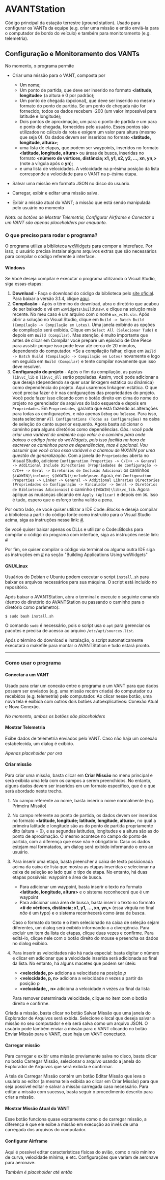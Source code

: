 # AVANTStation

Código principal da estação terrestre (ground station). Usado para configurar os VANTs da equipe (e.g. criar uma missão e então enviá-la para o computador de bordo do veículo) e também para monitoramento (e.g. telemetria).

## Configuração e Monitoramento dos VANTs
No momento, o programa permite
- Criar uma missão para o VANT, composta por
	- Um nome; 
	- Um ponto de partida, que deve ser inserido no formato **<latitude, longitude>** (a altura é 0 por padrão); 
	- Um ponto de chegada (opcional), que deve ser inserido no mesmo formato do ponto de partida. Se um ponto de chegada não for fornecido, todos os dados recebem -200 (um valor impossível para latitude e longitude);
	- Dois pontos de aproximação, um para o ponto de partida e um para o ponto de chegada, fornecidos pelo usuário. Esses pontos são utilizados no cálculo da rota e exigem um valor para altura (mesmo que seja 0). Os dados devem ser inseridos no formato **<latitude, longitude, altura>**;
	-  uma lista de etapas, que podem ser waypoints, inseridos no formato **<latitude, longitude, altura>** ou áreas de busca, inseridas no formato **<número de vértices, distância; x1, y1, x2, y2, ..., xn, yn,>** (note a vírgula após o **yn**); 
	-  e uma lista de velocidades. A velocidade na p-ésima posição da lista corresponde a velocidade para o VANT na p-ésima etapa.

- Salvar uma missão em formato JSON no disco do usuário.
- Carregar, exibir e editar uma missão salva.
- Exibir a missão atual do VANT; a missão que está sendo manipulada pelo usuário no momento

*Nota: os botões de Mostrar Telemetria, Configurar Airframe e Conectar a um VANT são apenas placeholders por enquanto.*

### O que preciso para rodar o programa?

O programa utiliza a biblioteca [wxWidgets](https://www.wxwidgets.org/) para compor a intereface. Por isso, o usuário precisa instalar alguns arquivos extras que são necessários para compilar o código referente à interface.

#### Windows
Se Você deseja compilar e executar o programa utilizando o Visual Studio, siga essas etapas:
1. **Download** - Faça o download do código da biblioteca pelo [site oficial](https://www.wxwidgets.org/downloads/). Para baixar a versão 3.1.4, clique [aqui](https://github.com/wxWidgets/wxWidgets/releases/download/v3.1.4/wxWidgets-3.1.4.zip).
2. **Compilação** - Após o término do download, abra o diretório que acabou de ser baixado e vá em `wxWidgets\build\msw\` e clique na solução mais recente. No meu caso é um arquivo com o nome `wx_vc16.sln`. Após abrir a solução no Visual Studio, clique em `Build -> Batch Build (Compilação -> Compilação em Lotes)`. Uma janela exibindo as opções de compilação será exibida. Clique em `Select All (Selecionar Tudo)` e depois em `Build (Compilar)`. Mas atenção, é muito importante que antes de clicar em Compilar você prepare um episódio de One Piece para assistir porque isso pode levar até cerca de 20 minutos, dependendo do computador. *Se a compilação falhar, clique em `Build -> Batch Build (Compilação -> Compilação em Lotes)` novamente e logo em seguida em `Build (Compilar)` e tente compilar novamente que isso deve resolver.
3. **Configuração do projeto** - Após o fim da compilação, as pastas `lib\vc_lib` e `lib\vc_dll` serão populadas. Assim, você pode adicionar a que deseja (dependendo se quer usar linkagem estática ou dinâmica) como dependência do projeto. Aqui usaremos linkagem estática. O que você precisa fazer é ir nas confgurações das propriedades do projeto. Você pode fazer isso clicando com o botão direito em cima do nome do projeto no gerenciador de arquivos do lado esquerda e depois em `Propriedades`. Em `Propriedades`, garanta que está fazendo as alterações para todas as configurações, e não apenas `Debug` ou `Release`. Para isso, basta selecionar `All Configurations (Todas as Configurações)` na caixa de seleção do canto superior esquerdo. Agora basta adicionar o caminho para alguns diretórios como dependências. *Obs.: você pode criar uma variável de ambiente cujo valor é o caminho para onde baixou o código fonte do wxWidgets, pois isso facilita na hora de escrever os caminhos para as dependências, mas é opcional. Vou assumir que você criou essa variável e a chamou de WXWIN por uma questão de generalização*. Com a janela de `Propriedades` aberta no Visual Studio, adicione `Configuration Properties -> C/C++ -> General -> Additional Include Directories (Propriedades de Configuração -> C/C++ -> Geral -> Diretórios de Inclusão Adicional` os caminhos `$(WXWIN)\include; $(WXWIN)\include\msvc`. Agora, em `Configuration Properties -> Linker -> General -> Additional Libraries Directories (Propriedades de Configuração -> Vinculador -> Geral -> Diretórios de Bibliotecas Adicionais)` o caminho `$(WXWIN)\lib\vc_lib`. Agora aplique as mudanças clicando em `Apply (Aplicar)` e depois em `OK`. Isso é tudo, espero que o esforço tenha valido a pena.

Por outro lado, se você quiser utilizar a IDE Code::Blocks e deseja compilar a biblioteca a partir do código fonte como instruído para o Visual Studio acima, siga as instruções nesse link: [#](https://wiki.wxwidgets.org/CodeBlocks_Setup_Guide).

Se você quiser baixar apenas os DLLs e utilizar o Code::Blocks para compilar o código do programa com interface, siga as instruções neste link: [#](https://wiki.wxwidgets.org/Using_wxWidgets_Pre-Built_Binary_in_CodeBlocks)

Por fim, se quiser compilar o código via terminal ou alguma outra IDE siga as instruções em [#](https://github.com/wxWidgets/wxWidgets/blob/master/docs/msw/install.md) na seção "Building Applications Using wxWidgets" 


#### GNU/Linux

Usuários do Debian e Ubuntu podem executar o script `install.sh` para baixar os arquivos necessários para sua máquina. O script está incluído no repositório. 

Após baixar o AVANTStation, abra o terminal e execute o seguinte comando (dentro do diretório do AVANTStation ou passando o caminho para o diretório como parâmetro):

```
$ sudo bash install.sh
```
O comando `sudo` é necessário, pois o script usa o `apt` para gerenciar os pacotes e precisa de acesso ao arquivo `/etc/apt/sources.list`.

Após o término do download e instalação, o script automaticamente executará o makefile para montar o AVANTStation e tudo estará pronto. 

------------------------------

### Como usar o programa

#### Conectar a um VANT

Usado para criar um conexão entre o programa e um VANT para que dados possam ser enviados (e.g. uma missão recém criada) do computador ou recebidos (e.g. telemetria) pelo computador. Ao clicar nesse botão, uma nova tela é exibida com outros dois botões autoexplicativos: Conexão Atual e Nova Conexão.

*No momento, ambos os botões são placeholders*

#### Mostrar Telemetria

Exibe dados de telemetria enviados pelo VANT. Caso não haja um conexão estabelecida, um dialog é exibido.

*Apenas placeholder por ora*

#### Criar missão
Para criar uma missão, basta clicar em **Criar Missão** no menu principal e será exibida uma tela com os campos a serem preenchidos. No entanto, alguns dados devem ser inseridos em um formato específico, que é o que será abordado neste trecho.

1. No campo referente ao nome, basta inserir o nome normalmente (e.g. Primeira Missão)

2. No campo referente ao ponto de partida, os dados devem ser inseridos no formato **<latitude, longitude; latitude, longitude, altura>**, no qual a primeira latitude e longitude são as do ponto de partida propriamente dito (altura = 0), e as segundas latitudes, longitudes e a altura são as do ponto de aproximação. O mesmo acontece no campo do ponto de partida, com a diferença que esse não é obrigatório. Caso os dados estejam mal formatados, um dialog será exibido informando o erro ao usuário.

3. Para inserir uma etapa, basta preencher a caixa de texto posicionada acima da caixa de lista que mostra as etapas inseridas e selecionar na caixa de seleção ao lado qual o tipo de etapa. No entanto, há duas etapas possíveis: waypoint e área de busca.
	- Para adicionar um waypoint, basta inserir o texto no formato **<latitude, longitude, altura>** e o sistema reconhecerá que é um waypoint
	- Para adicionar uma área de busca, basta inserir o texto no formato **<# de vértices, distância; x1, y1, ..., xn, yn,>** (essa vírgula no final *não* é um typo) e o sistema reconhecerá como área de busca.

	Caso o formato do texto e o item selecionado na caixa de seleção sejam diferentes, um dialog será exibido informando o a divergência. Para excluir um item da lista de etapas, clique duas vezes e confirme. Para editá-lo, clique nele com o botão direito do mouse e preencha os dados no dialog exibido.
    
4. Para inserir as velocidades não há nada especial: basta digitar o número e clicar em adicionar que a velocidade inserida será adicionada ao final da lista. No entanto, há alguns macetes que podem ser úteis:
	- **<velocidade, p>** adiciona a velocidade na posição *p*
	- **<velocidade, p, n>** adiciona a velocidade *n* vezes a partir da posição *p*
	- **<velocidade, , n>** adiciona a velocidade *n* vezes ao final da lista
	
    Para remover determinada velocidade, clique no item com o botão direito e confirme.
    
Criada a missão, basta clicar no botão Salvar Missão que uma janela do Explorador de Arquivos será exbida. Selecione o local que deseja salvar a missão no seu computador e ela será salva como um arquivo JSON. O usuário pode também enviar a missão para o VANT clicando no botão Enviar Missão para o VANT, caso haja um VANT conectado.


#### Carregar missão
Para carregar e exibir uma missão previamente salva no disco, basta clicar no botão Carregar Missão, selecionar o arquivo usando a janela do Explorador de Arquivos que será exibida e confirmar.

A tela de Carregar Missão contém um botão Editar Missão que leva o usuário ao editor (a mesma tela exibida ao clicar em Criar Missão) para que seja possível editar e salvar a missão carregada caso necessário. Para editar a missão com sucesso, basta seguir o procedimento descrito para criar a missão.

#### Mostrar Missão Atual do VANT

Esse botão funciona quase exatamente como o de carregar missão, a diferença é que ele exibe a missão em execução ao invés de uma carregada dos arquivos do computador.

#### Configurar Airframe
Aqui é possível editar características físicas do avião, como o raio mínimo de curva, velocidade mínima, e etc. Configurações que variam de aeronave para aeronave.

*Também é placeholder até então*
